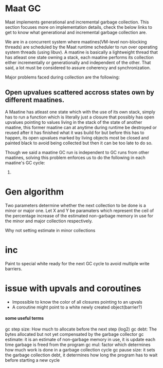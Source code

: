 # Maat GC

Maat implements generational and incremental garbage collection.
This section focuses more on implementation details, check the below
links to get to know what generational and incremental garbage
collection are.

We are in a concurrent system where maatines(VM-level non-blocking
threads) are scheduled by the Maat runtime scheduler to run over
operating system threads (using libuv). A maatine is basically a
lightweight thread that has atleast one state owning a stack, each
maatine performs its collection either incrementally or
generationally and independent of the other. That said, a lot must
be considered to assure coherency and synchronization.

Major problems faced during collection are the following:

## Open upvalues scattered accross states own by different maatines.

A Maatine has atleast one state which with the use of its own stack,
simply has to run a function which is literally just a closure that
possibly has open upvalues pointing to values living in the stack of
the state of another maatine, this former maatine can at anytime
during runtime be destroyed or reused after it has finished what
it was build for but before this has to happen, its open upvalues
marked by living objects most be closed and painted black to avoid
being collected but then it can be too late to do so.

Though we said a maatine GC run is independent to GC runs from other
maatines, solving this problem enforces us to do the following in
each maatine's GC cycle:

1.

# Gen algorithm

Two parameters determine whether the next collection to be done is
a minor or major one. Let X and Y be paramaters which represent the
ceil of the percentage increase of the estimated non-garbage memory
in use for the minor and major collection respectively.

Why not setting estimate in minor collections

# inc

Paint to special white ready for the next GC cycle to avoid multiple
write barriers.

# issue with upvals and coroutines



- Impossible to know the color of all closures pointing to an upvals
- A coroutine might point to a white newly created object(barrier?)


#### some useful terms

gc step size: How much to allocate before the next step (log2)
gc debt: The bytes allocated but not yet compensated by the garbage collector
gc estimate: it is an estimate of non-garbage memory in use, it is update each time garbage is freed from the program
gc mul: factor which determines how much work is done in a garbage collection cycle
gc pause size: it sets the garbage collection debt, it determines how long the program has to wait
before starting a new cycle
